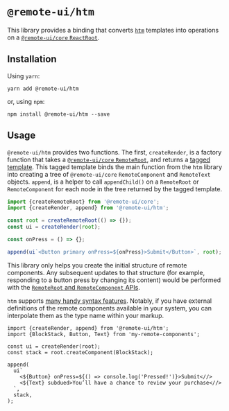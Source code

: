 # `@remote-ui/htm`

This library provides a binding that converts [`htm`](https://github.com/developit/htm) templates into operations on a [`@remote-ui/core` `ReactRoot`](../core#remoteroot).

## Installation

Using `yarn`:

```
yarn add @remote-ui/htm
```

or, using `npm`:

```
npm install @remote-ui/htm --save
```

## Usage

`@remote-ui/htm` provides two functions. The first, `createRender`, is a factory function that takes a [`@remote-ui/core` `RemoteRoot`](../core#remoteroot), and returns a [tagged template](https://developer.mozilla.org/en-US/docs/Web/JavaScript/Reference/Template_literals#Tagged_templates). This tagged template binds the main function from the `htm` library into creating a tree of `@remote-ui/core` `RemoteComponent` and `RemoteText` objects. `append`, is a helper to call `appendChild()` on a `RemoteRoot` or `RemoteComponent` for each node in the tree returned by the tagged template.

```ts
import {createRemoteRoot} from '@remote-ui/core';
import {createRender, append} from '@remote-ui/htm';

const root = createRemoteRoot(() => {});
const ui = createRender(root);

const onPress = () => {};

append(ui`<Button primary onPress=${onPress}>Submit</Button>`, root);
```

This library only helps you create the initial structure of remote components. Any subsequent updates to that structure (for example, responding to a button press by changing its content) would be performed with the [`RemoteRoot` and `RemoteComponent` APIs](../core).

`htm` supports [many handy syntax features](https://github.com/developit/htm#syntax-like-jsx-but-also-lit). Notably, if you have external definitions of the remote components available in your system, you can interpolate them as the type name within your markup.

```tsx
import {createRender, append} from '@remote-ui/htm';
import {BlockStack, Button, Text} from 'my-remote-components';

const ui = createRender(root);
const stack = root.createComponent(BlockStack);

append(
  ui`
    <${Button} onPress=${() => console.log('Pressed!')}>Submit<//>
    <${Text} subdued>You’ll have a chance to review your purchase<//>
  `,
  stack,
);
```
